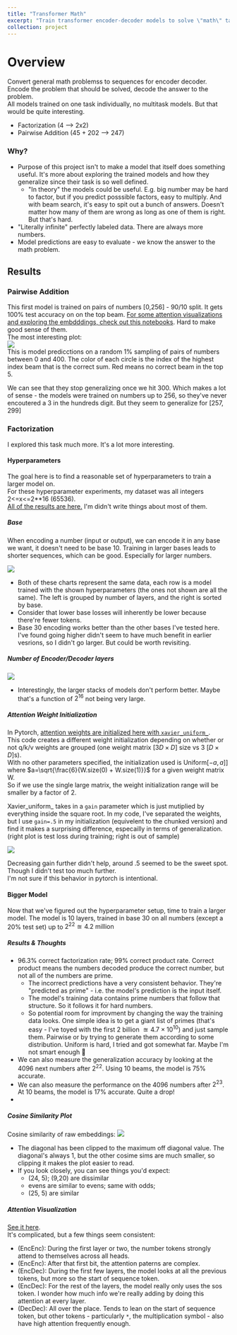 ```yaml
---
title: "Transformer Math"
excerpt: "Train transformer encoder-decoder models to solve \"math\" tasks. Focused on Integer Factorization > Pairwise Addition. <img src='/images/AdditionGeneralizationPlot.png.jpg'>"
collection: project
---
```

# Overview
Convert general math problemss to sequences for encoder decoder. Encode the problem that should be solved, decode the answer to the problem.  
All models trained on one task individually, no multitask models. But that would be quite interesting.
* Factorization (4 --> 2x2)
* Pairwise Addition (45 + 202 --> 247)

### Why?
* Purpose of this project isn't to make a model that itself does something useful. It's more about exploring the trained models and how they generalize since their task is so well defined.
  * "In theory" the models could be useful. E.g. big number may be hard to factor, but if you predict posssible factors, easy to multiply. And with beam search, it's easy to spit out a bunch of answers. Doesn't matter how many of them are wrong as long as one of them is right. But that's hard.
* "Literally infinite" perfectly labeled data. There are always more numbers.
* Model predictions are easy to evaluate - we know the answer to the math problem.

## Results

### Pairwise Addition
This first model is trained on pairs of numbers [0,256] - 90/10 split.
It gets 100% test accuracy on on the top beam.
[For some attention visualizations and exploring the embdddings, check out this notebooks](https://nbviewer.org/github/sims-s/neural-math/blob/main/notebooks/%5BPairwiseAddition%5D%20ModelExploration.ipynb).  Hard to make good sense of them.  
The most interesting plot:  
![](/images/AdditionGeneralizationPlot.png)  
This is model predicctions on a random 1% sampling of pairs of numbers between 0 and 400. The color of each circle is the index of the highest index beam that is the correct sum. Red means no correct beam in the top 5.    

We can see that they stop generalizing once we hit 300. Which makes a lot of sense - the models were trained on numbers up to 256, so they've never encoutered a 3 in the hundreds digit. But they seem to generalize for [257, 299]

### Factorization
I explored this task much more. It's a lot more interesting.  

#### Hyperparameters
The goal here is to find a reasonable set of hyperparameters to train a larger model on.  
For these hyperparameter experiments, my dataset was all integers 2<=x<=2**16 (65536).  
[All of the results are here.](https://nbviewer.org/github/sims-s/neural-math/blob/main/notebooks/%5BFactorization%5D%20HParamSearch.ipynb) I'm didn't write things about most of them.

##### Base
When encoding a number (input or output), we can encode it in any base we want, it doesn't need to be base 10. Training in larger bases leads to shorter sequences, which can be good. Especially for larger numbers.

![](/images/FactorBaseComparison.png)  
* Both of these charts represent the same data, each row is a model trained with the shown hyperparameters (the ones not shown are all the same). The left is grouped by number of layers, and the right is sorted by base.  
* Consider that lower base losses will inherently be lower because there're fewer tokens.
* Base 30 encoding works better than the other bases I've tested here. I've found going higher didn't seem to have much benefit in earlier vesrions, so I didn't go larger. But could be worth revisiting.  
  
##### Number of Encoder/Decoder layers
![](/images/FactorEncoderLayerComparison.png)
* Interestingly, the larger stacks of models don't perform better. Maybe that's a function of $2^{16}$ not being very large.

##### Attention Weight Initialization
In Pytorch, [attention weights are initialized here with `xavier_uniform_`](https://github.com/pytorch/pytorch/blob/main/torch/nn/modules/activation.py#L1040).  
This code creates a different weight initialization depending on whether or not q/k/v weights are grouped (one weight matrix $\left[3D\times D\right]$ size vs 3 $\left[D\times D\right]$s).  
With no other parameters specified, the initialization used is Uniform$\left[-a,a]\right]$ where $a=\sqrt{\frac{6}{W.size(0) + W.size(1)}}$ for a given weight matrix W.  
So if we use the single large matrix, the weight initialization range will be smaller by a factor of 2.  

Xavier_uniform_ takes in a `gain` parameter which is just mutiplied by everything inside the square root. In my code, I've separated the weights, but I use `gain=.5` in my initialization (equivelent to the chunked version) and find it makes a surprising difference, especailly in terms of generalization. (right plot is test loss during training; right is out of sample)

![](/images/AttentionInitPlot.png)

Decreasing gain further didn't help, around .5 seemed to be the sweet spot. Though I didn't test too much further.  
I'm not sure if this behavior in pytorch is intentional.

#### Bigger Model
Now that we've figured out the hyperparameter setup, time to train a larger model. The model is 10 layers, trained in base 30 on all numbers (except a 20% test set) up to $2^{22}\approxeq 4.2 \text{ million}$
##### Results & Thoughts
* 96.3% correct factorization rate; 99% correct product rate. Correct product means the numbers decoded produce the correct number, but not all of the numbers are prime.
  * The incorrect predictions have a very consistent behavior. They're "predicted as prime" - i.e. the model's prediction is the input itself. 
  * The model's training data contains prime numbers that follow that structure. So it follows it for hard numbers.
  * So potential room for improvment by changing the way the training data looks. One simple idea is to get a giant list of primes (that's easy - I've toyed with the first 2 billion $\approxeq 4.7 \times 10^{10}$) and just sample them. Pairwise or by trying to generate them according to some distribution. Uniform is hard, I tried and got somewhat far. Maybe I'm not smart enough 🤔
* We can also measure the generalization accuracy by looking at the 4096 next numbers after $2^{22}$. Using 10 beams, the model is 75% accurate.
* We can also measure the performance on the 4096 numbers after $2^{23}$. At 10 beams, the model is 17% accurate. Quite a drop!
* 

##### Cosine Similarity Plot
Cosine similarity of raw embeddings:
![](/images/FactorizationCosineSim.png)
* The diagonal has been clipped to the maximum off diagonal value. The diagonal's always 1, but the other cosime sims are much smaller, so clipping it makes the plot easier to read.
* If you look closely, you can see things you'd expect:
  * (24, 5); (9,20) are dissimilar
  * evens are similar to evens; same with odds;
  * (25, 5) are similar

##### Attention Visualization
[See it here](https://nbviewer.org/github/sims-s/neural-math/blob/main/notebooks/VisualizeAttention.ipynb).  
It's complicated, but a few things seem consistent:
* (EncEnc): During the first layer or two, the number tokens strongly attend to themselves across all heads.
* (EncEnc): After that first bit, the attention paterns are complex.
* (EncDec): During the first few layers, the model looks at all the previous tokens, but more so the start of sequence token.
* (EncDec): For the rest of the layers, the model really only uses the sos token. I wonder how much info we're really adding by doing this attention at every layer.
* (DecDec): All over the place. Tends to lean on the start of sequence token, but other tokens - particularly `*`, the multiplication symbol - also have high attention frequently enough.

